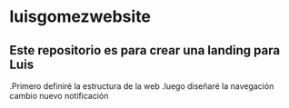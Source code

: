 # luisgomezwebsite
## Este repositorio es para crear una landing para Luis
.Primero definiré la estructura de la web
.luego diseñaré la navegación
cambio nuevo notificación